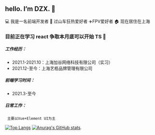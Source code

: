 ## hello. I’m DZX.  👋
 💻 我是一名前端开发者    🎢 过山车狂热爱好者   ✈️FPV爱好者   🏠 现在居住在上海
 
 ### 目前正在学习 react 争取本月底可以开始 TS 👀
 
 
##### 工作经历：
   * 2021.1-2021.10：上海加谷网络科技有限公司（实习）
   * 2021.12-至今：上海艺栢品牌管理有限公司
##### 前端学习时间：
   * 2021.3-至今   
##### 日常工作：
     主要以Vue+Element UI为主

   

[![Top Langs](https://github-readme-stats.vercel.app/api/top-langs/?username=SK-Luffa&layout=compact&theme=dark)](https://github.com/anuraghazra/github-readme-stats)
 [![Anurag's GitHub stats](https://github-readme-stats.vercel.app/api?username=SK-Luffa&theme=dark)](https://github.com/anuraghazra/github-readme-stats).

 
